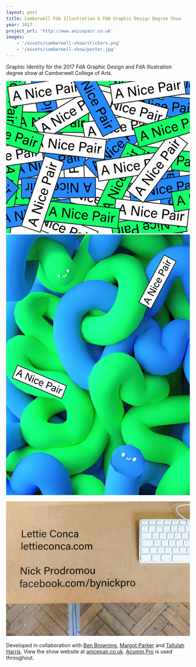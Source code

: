 ```yaml
---
layout: post
title: Camberwell FdA Illustration & FdA Graphic Design Degree Show
year: 2017
project_url: 'http://www.anicepair.co.uk'
images: 
    - '/assets/camberwell-show/stickers.png'
    - '/assets/camberwell-show/poster.jpg'
---
```


Graphic Identity for the 2017 FdA Graphic Design and FdA Illustration degree show at Camberwell College of Arts.

![Poster](/assets/camberwell-show/stickers.png)
![Poster](/assets/camberwell-show/poster.jpg)

![Poster](/assets/camberwell-show/label.jpg)

Developed in collaboration with [Ben Browning](http://brwnng.com/), [Margot Parker](http://margotparker.tumblr.com/) and [Tallulah Harris](https://www.tallulahharris.com/). View the show website at [anicepair.co.uk](http://www.anicepair.co.uk). [Acumin Pro](https://acumin.typekit.com/) is used throughout.